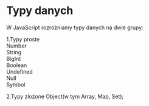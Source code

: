 # Typy danych

W JavaScript rozróżniamy typy danych na dwie grupy:

1.Typy proste <br/>
Number<br/>
String <br/>
BigInt <br/>
Boolean<br/>
Undefined<br/>
Null<br/>
Symbol<br/>

2.Typy zlożone 
Object(w tym Array, Map, Set);

